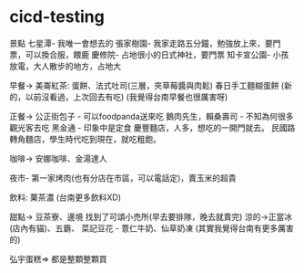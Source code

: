 # cicd-testing
景點
七星潭- 我唯一會想去的
張家樹園- 我家走路五分鐘，勉強放上來，要門票，可以換合服，餵鹿
慶修院- 占地很小的日式神社，要門票
知卡宣公園- 小孩放電，大人散步的地方，占地大

早餐-> 美崙紅茶: 蛋餅、法式吐司(三層，夾草莓醬與肉鬆)
            春日手工麵糊蛋餅 (新的，以前沒看過，上次回去有吃)
(我覺得台南早餐也很厲害呀)   

正餐->
公正街包子 - 可以foodpanda送來吃
鵝肉先生，賴桑壽司 - 不知為何很多觀光客去吃
黑金通 - 印象中是定食
慶豐麵店，人多，想吃的一開門就去。
民國路轉角麵店，學生時代吃到現在，就吃粗飽。

咖啡-> 安娜咖啡、金湯達人

夜市- 第一家烤肉(也有分店在市區，可以電話定)，賣玉米的超貴

飲料: 菓茶濃
(台南更多飲料XD)

甜點-> 豆茶寮、邊境
            找到了可頌小売所(早去要排隊，晚去就賣完)
涼的->正當冰(店內有貓)、五霸、
           菜記豆花 - 薏仁牛奶、仙草奶凍
(其實我覺得台南有更多厲害的)

弘宇蛋糕=> 都是整顆整顆買
